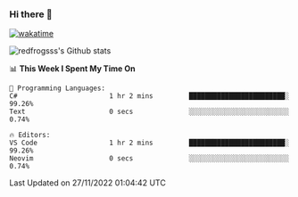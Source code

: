 ### Hi there 👋

[![wakatime](https://wakatime.com/badge/user/2cbd8003-b8b8-4565-92d7-ad9c23ff1846.svg)](https://wakatime.com/@2cbd8003-b8b8-4565-92d7-ad9c23ff1846)

<img src="https://github-readme-stats.vercel.app/api?username=redfrogsss&show_icons=true" alt="redfrogsss's Github stats"></img>

<!--START_SECTION:waka-->
📊 **This Week I Spent My Time On** 

```text
💬 Programming Languages: 
C#                       1 hr 2 mins         ████████████████████████░   99.26% 
Text                     0 secs              ░░░░░░░░░░░░░░░░░░░░░░░░░   0.74%

🔥 Editors: 
VS Code                  1 hr 2 mins         ████████████████████████░   99.26% 
Neovim                   0 secs              ░░░░░░░░░░░░░░░░░░░░░░░░░   0.74%

```


 Last Updated on 27/11/2022 01:04:42 UTC
<!--END_SECTION:waka-->
